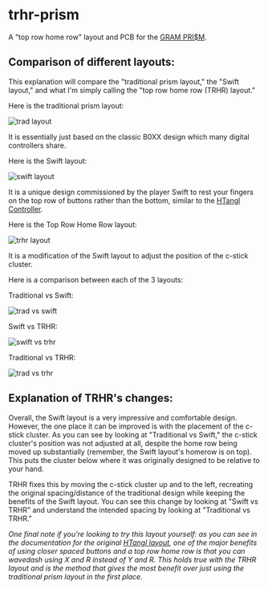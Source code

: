 # trhr-prism
A "top row home row" layout and PCB for the [GRAM PRI$M](https://github.com/GrammyMoney/GRAM-PRISM/).

## Comparison of different layouts:

This explanation will compare the "traditional prism layout," the "Swift layout," and what I'm simply calling the "top row home row (TRHR) layout."

Here is the traditional prism layout:

![trad layout](https://github.com/SchibleyJ/trhr-prism/blob/main/Readme%20Visuals/trad.PNG?raw=true)

It is essentially just based on the classic B0XX design which many digital controllers share.

Here is the Swift layout:

![swift layout](https://github.com/SchibleyJ/trhr-prism/blob/main/Readme%20Visuals/swift.PNG?raw=true)

It is a unique design commissioned by the player Swift to rest your fingers on the top row of buttons rather than the bottom, similar to the [HTangl Controller](https://www.htangl.com/layout).

Here is the Top Row Home Row layout:

![trhr layout](https://github.com/SchibleyJ/trhr-prism/blob/main/Readme%20Visuals/trhr.PNG?raw=true)

It is a modification of the Swift layout to adjust the position of the c-stick cluster.


Here is a comparison between each of the 3 layouts:

Traditional vs Swift:

![trad vs swift](https://github.com/SchibleyJ/trhr-prism/blob/main/Readme%20Visuals/trad%20v%20swift.PNG?raw=true)

Swift vs TRHR:

![swift vs trhr](https://github.com/SchibleyJ/trhr-prism/blob/main/Readme%20Visuals/swift%20v%20trhr.PNG?raw=true)

Traditional vs TRHR:

![trad vs trhr](https://github.com/SchibleyJ/trhr-prism/blob/main/Readme%20Visuals/trad%20v%20trhr.PNG?raw=true)

## Explanation of TRHR's changes:

Overall, the Swift layout is a very impressive and comfortable design.  However, the one place it can be improved is with the placement of the c-stick cluster.  As you can see by looking at "Traditional vs Swift," the c-stick cluster's position was not adjusted at all, despite the home row being moved up substantially (remember, the Swift layout's homerow is on top).  This puts the cluster below where it was originally designed to be relative to your hand.

TRHR fixes this by moving the c-stick cluster up and to the left, recreating the original spacing/distance of the traditional design while keeping the benefits of the Swift layout.  You can see this change by looking at "Swift vs TRHR" and understand the intended spacing by looking at "Traditional vs TRHR."

*One final note if you're looking to try this layout yourself: as you can see in the documentation for the original [HTangl layout](https://www.htangl.com/layout), one of the major benefits of using closer spaced buttons and a top row home row is that you can wavedash using X and R instead of Y and R.  This holds true with the TRHR layout and is the method that gives the most benefit over just using the traditional prism layout in the first place.*
